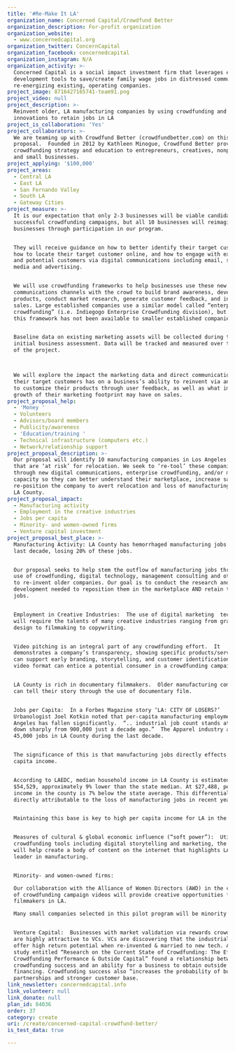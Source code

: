 ```yaml
---
title: '#Re-Make It LA'
organization_name: Concerned Capital/Crowdfund Better
organization_description: For-profit organization
organization_website:
  - www.concernedcapital.org
organization_twitter: ConcernCapital
organization_facebook: concernedcapital
organization_instagram: N/A
organization_activity: >-
  Concerned Capital is a social impact investment firm that leverages economic
  development tools to save/create family wage jobs in distressed communities by
  re-energizing existing, operating companies.
project_image: 8716427165741-team91.png
project_video: null
project_description: >-
  Reinvent older, LA manufacturing companies by using crowdfunding and other
  innovations to retain jobs in LA
project_is_collaboration: 'Yes'
project_collaborators: >-
  We are teaming up with Crowdfund Better (crowdfundbetter.com) on this
  proposal.  Founded in 2012 by Kathleen Minogue, Crowdfund Better provides
  crowdfunding strategy and education to entrepreneurs, creatives, nonprofits,
  and small businesses.
project_applying: '$100,000'
project_areas:
  - Central LA
  - East LA
  - San Fernando Valley
  - South LA
  - Gateway Cities
project_measure: >-
  It is our expectation that only 2-3 businesses will be viable candidates for
  successful crowdfunding campaigns, but all 10 businesses will reimagine their
  businesses through participation in our program.


  They will receive guidance on how to better identify their target customer,
  how to locate their target customer online, and how to engage with existing
  and potential customers via digital communications including email, social
  media and advertising. 


  We will use crowdfunding frameworks to help businesses use these new
  communications channels with the crowd to build brand awareness, develop new
  products, conduct market research, generate customer feedback, and increase
  sales. Large established companies use a similar model called “enterprise
  crowdfunding” (i.e. Indiegogo Enterprise Crowdfunding division), but until now
  this framework has not been available to smaller established companies. 


  Baseline data on existing marketing assets will be collected during the
  initial business assessment. Data will be tracked and measured over the life
  of the project.



  We will explore the impact the marketing data and direct communications with
  their target customers has on a business’s ability to reinvent via an ability
  to customize their products through user feedback, as well as what impact the
  growth of their marketing footprint may have on sales.
project_proposal_help:
  - 'Money '
  - Volunteers
  - Advisors/board members
  - Publicity/awareness
  - 'Education/training '
  - Technical infrastructure (computers etc.)
  - Network/relationship support
project_proposal_description: >-
  Our proposal will identify 10 manufacturing companies in Los Angeles County
  that are ‘at risk’ for relocation. We seek to ‘re-tool’ these companies
  through new digital communications, enterprise crowdfunding, and/or management
  capacity so they can better understand their marketplace, increase sales and
  re-position the company to avert relocation and loss of manufacturing jobs in
  LA County.
project_proposal_impact:
  - Manufacturing activity
  - Employment in the creative industries
  - Jobs per capita
  - Minority- and women-owned firms
  - Venture capital investment
project_proposal_best_place: >-
  Manufacturing Activity: LA County has hemorrhaged manufacturing jobs in the
  last decade, losing 20% of these jobs. 


  Our proposal seeks to help stem the outflow of manufacturing jobs through the
  use of crowdfunding, digital technology, management consulting and other tools
  to re-invent older companies. Our goal is to conduct the research and
  development needed to reposition them in the marketplace AND retain their
  jobs.


  Employment in Creative Industries:  The use of digital marketing  techniques
  will require the talents of many creative industries ranging from graphic
  design to filmmaking to copywriting. 


  Video pitching is an integral part of any crowdfunding effort.  It
  demonstrates a company’s transparency, showing specific products/services; it
  can support early branding, storytelling, and customer identification;  the
  video format can entice a potential consumer in a crowdfunding campaign.


  LA County is rich in documentary filmmakers.  Older manufacturing companies
  can tell their story through the use of documentary film. 


  Jobs per Capita:  In a Forbes Magazine story ‘LA: CITY OF LOSERS?’
  Urbanologist Joel Kotkin noted that per-capita manufacturing employment in Los
  Angeles has fallen significantly.  “.. industrial job count stands at 363,900,
  down sharply from 900,000 just a decade ago.”  The Apparel industry alone lost
  45,000 jobs in LA County during the last decade. 


  The significance of this is that manufacturing jobs directly effects per
  capita income. 


  According to LAEDC, median household income in LA County is estimated to be
  $54,529, approximately 9% lower than the state median. At $27,488, per capita
  income in the county is 7% below the state average. This differential is
  directly attributable to the loss of manufacturing jobs in recent years.


  Maintaining this base is key to high per capita income for LA in the future.


  Measures of cultural & global economic influence (“soft power”):  Utilizing
  crowdfunding tools including digital storytelling and marketing, the project
  will help create a body of content on the internet that highlights LA as a
  leader in manufacturing.  


  Minority- and women-owned firms:

  Our collaboration with the Alliance of Women Directors (AWD) in the creation
  of crowdfunding campaign videos will provide creative opportunities for women
  filmmakers in LA. 

  Many small companies selected in this pilot program will be minority owned. 


  Venture Capital:  Businesses with market validation via rewards crowdfunding
  are highly attractive to VCs. VCs are discovering that the industrial sector
  offer high return potential when re-invented & married to new tech. An SBA
  study entitled “Research on the Current State of Crowdfunding: The Effect of
  Crowdfunding Performance & Outside Capital” found a relationship between
  crowdfunding success and an ability for a business to obtain outside
  financing. Crowdfunding success also “increases the probability of business
  partnerships and stronger customer base.
link_newsletter: concernedcapital.info
link_volunteer: null
link_donate: null
plan_id: 84036
order: 37
category: create
uri: /create/concerned-capital-crowdfund-better/
is_test_data: true

---
```

